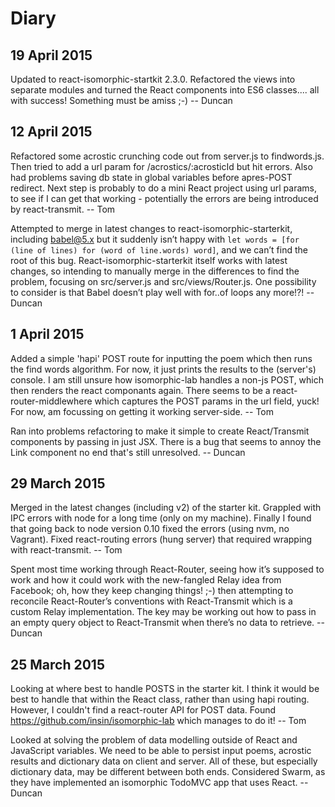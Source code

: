 Diary
=====

## 19 April 2015

Updated to react-isomorphic-startkit 2.3.0. Refactored the views into separate modules and turned the React components into ES6 classes.... all with success! Something must be amiss ;-)
 -- Duncan

## 12 April 2015

Refactored some acrostic crunching code out from server.js to findwords.js. Then tried to add a url param for /acrostics/:acrosticId but hit errors. Also had problems saving db state in global variables before apres-POST redirect. Next step is probably to do a mini React project using url params, to see if I can get that working - potentially the errors are being introduced by react-transmit.
 -- Tom

Attempted to merge in latest changes to react-isomorphic-starterkit, including babel@5.x but it suddenly isn’t happy with `let words = [for (line of lines) for (word of line.words) word]`, and we can’t find the root of this bug. React-isomorphic-starterkit itself works with latest changes, so intending to manually merge in the differences to find the problem, focusing on src/server.js and src/views/Router.js. One possibility to consider is that Babel doesn’t play well with for..of loops any more!?!
 -- Duncan

## 1 April 2015

Added a simple 'hapi' POST route for inputting the poem which then runs the find words algorithm. For now, it just prints the results to the (server's) console.
I am still unsure how isomorphic-lab handles a non-js POST, which then renders the react componants again. There seems to be a react-router-middlewhere which captures the POST params in the url field, yuck!
For now, am focussing on getting it working server-side. 
 -- Tom

Ran into problems refactoring to make it simple to create React/Transmit components by passing in just JSX. There is a bug that seems to annoy the Link component no end that's still unresolved.
  -- Duncan
 
## 29 March 2015

Merged in the latest changes (including v2) of the starter kit. Grappled with IPC errors with node for a long time (only on my machine). Finally I found that going back to node version 0.10 fixed the errors (using nvm, no Vagrant). Fixed react-routing errors (hung server) that required wrapping with react-transmit.
 -- Tom

Spent most time working through React-Router, seeing how it’s supposed to work and how it could work with the new-fangled Relay idea from Facebook; oh, how they keep changing things! ;-) then attempting to reconcile React-Router’s conventions with React-Transmit which is a custom Relay implementation. The key may be working out how to pass in an empty query object to React-Transmit when there’s no data to retrieve.
 -- Duncan

## 25 March 2015

Looking at where best to handle POSTS in the starter kit. I think it
would be best to handle that within the React class, rather than using
hapi routing. However, I couldn't find a react-router API for POST data.
Found https://github.com/insin/isomorphic-lab which manages to do it!
 -- Tom

Looked at solving the problem of data modelling outside of React and JavaScript variables. We need to be able to persist input poems, acrostic results and dictionary data on client and server. All of these, but especially dictionary data, may be different between both ends. Considered Swarm, as they have implemented an isomorphic TodoMVC app that uses React.
 -- Duncan
